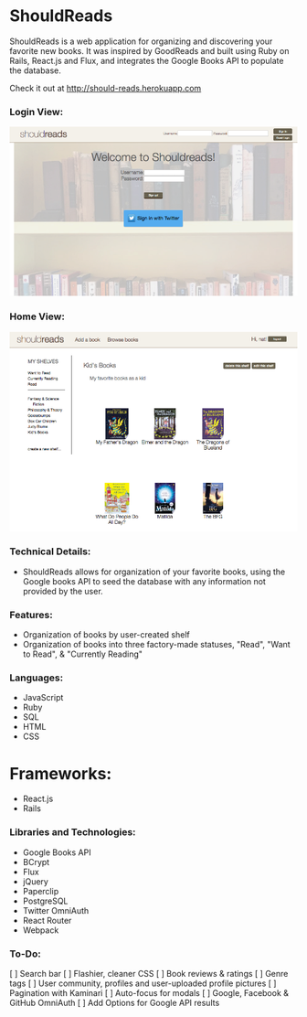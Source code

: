 # ShouldReads

ShouldReads is a web application for organizing and discovering your favorite new
books. It was inspired by GoodReads and built using Ruby on Rails, React.js and Flux,
and integrates the Google Books API to populate the database.

Check it out at http://should-reads.herokuapp.com

### Login View:

[![welcome](./docs/images/welcome.png)](http://should-reads.herokuapp.com/)

### Home View:

[![welcome](./docs/images/shelf.png)](http://should-reads.herokuapp.com/)

### Technical Details:

* ShouldReads allows for organization of your favorite books, using the Google books
API to seed the database with any information not provided by the user.


### Features:

* Organization of books by user-created shelf
* Organization of books into three factory-made statuses, "Read", "Want to Read",
& "Currently Reading"

### Languages:

* JavaScript
* Ruby
* SQL
* HTML
* CSS

# Frameworks:

* React.js
* Rails

### Libraries and Technologies:

* Google Books API
* BCrypt
* Flux
* jQuery
* Paperclip
* PostgreSQL
* Twitter OmniAuth
* React Router
* Webpack

### To-Do:

[ ] Search bar
[ ] Flashier, cleaner CSS
[ ] Book reviews & ratings
[ ] Genre tags
[ ] User community, profiles and user-uploaded profile pictures
[ ] Pagination with Kaminari
[ ] Auto-focus for modals
[ ] Google, Facebook & GitHub OmniAuth
[ ] Add Options for Google API results
